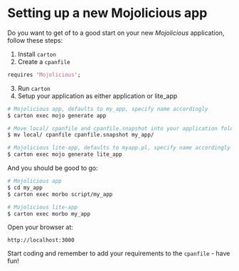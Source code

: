 # Setting up a new Mojolicious app

Do you want to get of to a good start on your new *Mojolicious* application, follow these steps:

1. Install `carton`
2. Create a `cpanfile`

```perl
requires 'Mojolicious';
```

3. Run `carton`
4. Setup your application as either application or lite_app

```bash
# Mojolicious app, defaults to my_app, specify name accordingly
$ carton exec mojo generate app

# Move local/ cpanfile and cpanfile.snapshot into your application folder, please note the below example is the defaultname
$ mv local/ cpanfile cpanfile.snapshot my_app/
```

```bash
# Mojolicious lite-app, defaults to myapp.pl, specify name accordingly
$ carton exec mojo generate lite_app
```

And you should be good to go:

```bash
# Mojolicious app
$ cd my_app
$ carton exec morbo script/my_app

# Mojolicious lite-app
$ carton exec morbo my_app
```


Open your browser at:

`http://localhost:3000`

Start coding and remember to add your requirements to the `cpanfile` - have fun!
